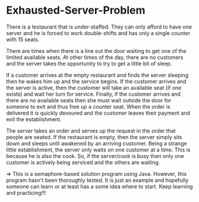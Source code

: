 # Exhausted-Server-Problem

There is a testaurant that is under-staffed. They can only afford to have one server and he is forced to work double-shifts and has only a single counter with 15 seats.

There are times when there is a line out the door waiting to get one of the limited available seats. At other times of the day, there are no customers and the server takes the opportunity to try to get a little bit of sleep.

If a customer arrives at the empty restaurant and finds the server sleeping then he wakes him up and the service begins. If the customer arrives and the server is active, then the customer will take an available seat (if one exists) and wait her turn for service. Finally, if the customer arrives and there are no available seats then she must wait outside the door for someone to exit and thus free up a counter seat. When the order is delivered it is quickly devoured and the customer leaves their payment and exit the establishment.

The server takes an order and serves up the request in the order that people are seated. If the restaurant is empty, then the server simply sits down and sleeps until awakened by an arriving customer. Being a strange little establishment, the server only waits on one customer at a time. This is because he is also the cook. So, if the server/cook is busy then only one customer is actively being serviced and the others are waiting.

=> This is a semaphore-based solution program using Java. However, this program hasn't been thoroughly tested. It is just an example and hopefully someone can learn or at least has a some idea where to start. Keep learning and practicing!!!
